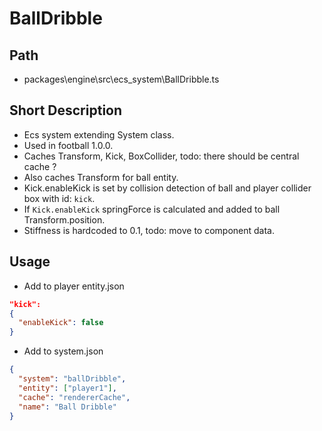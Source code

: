 # BallDribble

## Path

- packages\engine\src\ecs_system\BallDribble.ts

## Short Description

- Ecs system extending System class.
- Used in football 1.0.0.
- Caches Transform, Kick, BoxCollider, todo: there should be central cache ?
- Also caches Transform for ball entity.
- Kick.enableKick is set by collision detection of ball and player collider box with id: `kick`.
- If `Kick.enableKick` springForce is calculated and added to ball Transform.position.
- Stiffness is hardcoded to 0.1, todo: move to component data.

## Usage

- Add to player entity.json

```json
"kick":
{
  "enableKick": false
}
```

- Add to system.json

```json
{
  "system": "ballDribble",
  "entity": ["player1"],
  "cache": "rendererCache",
  "name": "Ball Dribble"
}
```
